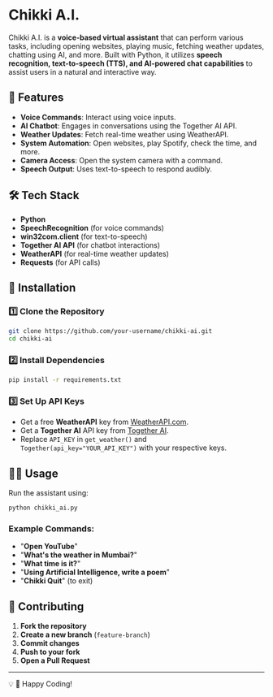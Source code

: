 # Chikki A.I.

Chikki A.I. is a **voice-based virtual assistant** that can perform various tasks, including opening websites, playing music, fetching weather updates, chatting using AI, and more. Built with Python, it utilizes **speech recognition, text-to-speech (TTS), and AI-powered chat capabilities** to assist users in a natural and interactive way.

## 🚀 Features
- **Voice Commands**: Interact using voice inputs.
- **AI Chatbot**: Engages in conversations using the Together AI API.
- **Weather Updates**: Fetch real-time weather using WeatherAPI.
- **System Automation**: Open websites, play Spotify, check the time, and more.
- **Camera Access**: Open the system camera with a command.
- **Speech Output**: Uses text-to-speech to respond audibly.

## 🛠 Tech Stack
- **Python**
- **SpeechRecognition** (for voice commands)
- **win32com.client** (for text-to-speech)
- **Together AI API** (for chatbot interactions)
- **WeatherAPI** (for real-time weather updates)
- **Requests** (for API calls)

## 🔧 Installation

### 1️⃣ Clone the Repository
```bash
git clone https://github.com/your-username/chikki-ai.git
cd chikki-ai
```

### 2️⃣ Install Dependencies
```bash
pip install -r requirements.txt
```

### 3️⃣ Set Up API Keys
- Get a free **WeatherAPI** key from [WeatherAPI.com](https://www.weatherapi.com/).
- Get a **Together AI** API key from [Together AI](https://www.together.xyz/).
- Replace `API_KEY` in `get_weather()` and `Together(api_key="YOUR_API_KEY")` with your respective keys.

## 🏃‍♂️ Usage
Run the assistant using:
```bash
python chikki_ai.py
```

### Example Commands:
- "**Open YouTube**"
- "**What's the weather in Mumbai?**"
- "**What time is it?**"
- "**Using Artificial Intelligence, write a poem**"
- "**Chikki Quit**" (to exit)

## 🤝 Contributing
1. **Fork the repository**
2. **Create a new branch** (`feature-branch`)
3. **Commit changes**
4. **Push to your fork**
5. **Open a Pull Request**



---
💡  🚀 Happy Coding!

